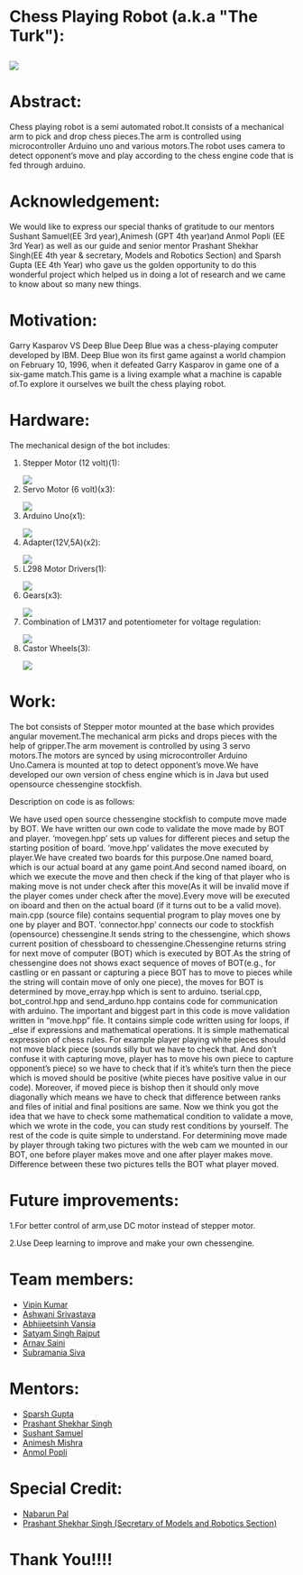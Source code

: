 # Chess Playing Robot (a.k.a "The Turk"):</p><div><img src="https://github.com/NishantVipin/Chess-Playing-Bot/blob/patch-2/images/DSC_0160.JPG?raw=true"></div></li>
 
 # Abstract:

Chess playing robot is a semi automated robot.It consists of a mechanical arm to pick and drop chess pieces.The arm is controlled using microcontroller Arduino uno and various motors.The robot uses camera to detect opponent’s move and play according to the chess engine code that is fed through arduino.

# Acknowledgement:

We would like to express our special thanks of gratitude to our mentors Sushant Samuel(EE 3rd year),Animesh (GPT 4th year)and Anmol Popli (EE 3rd Year) as well as our guide and senior mentor Prashant Shekhar Singh(EE 4th  year & secretary, Models and Robotics Section) and Sparsh Gupta (EE 4th Year) who gave us the golden opportunity to do this wonderful project  which helped us in doing a lot of research and we came to know about so many new things.

# Motivation:

Garry Kasparov VS Deep Blue
Deep Blue was a chess-playing computer developed by IBM. Deep Blue won its first game against a world champion on February 10, 1996, when it defeated Garry Kasparov in game one of a six-game match.This game is a living example what a machine is capable of.To explore it ourselves we built the chess playing robot.

# Hardware:

The mechanical design of the bot includes:
1)	Stepper  Motor (12 volt)(1):</p><div><img src="https://raw.githubusercontent.com/marsiitr/Chess-Playing-Bot/master/images/Page-3-Image-2.jpg"></div></li>
2)	Servo Motor (6 volt)(x3):</p><div><img src="https://raw.githubusercontent.com/marsiitr/Chess-Playing-Bot/master/images/Page-4-Image-3.jpg"></div></li>
3)	Arduino Uno(x1):</p><div><img src="https://raw.githubusercontent.com/marsiitr/Chess-Playing-Bot/master/images/Page-4-Image-4.jpg"></div></li>
4)	Adapter(12V,5A)(x2):</p><div><img src="https://raw.githubusercontent.com/marsiitr/Chess-Playing-Bot/master/images/Page-5-Image-5.jpg"></div></li>
5)	L298 Motor Drivers(1):</p><div><img src="https://raw.githubusercontent.com/marsiitr/Chess-Playing-Bot/master/images/Page-5-Image-6.jpg"></div></li>
6)	Gears(x3):</p><div><img src="https://raw.githubusercontent.com/marsiitr/Chess-Playing-Bot/master/images/Page-5-Image-7.jpg"></div></li>
7)	Combination of LM317 and potentiometer  for voltage regulation:</p><div><img src="https://raw.githubusercontent.com/marsiitr/Chess-Playing-Bot/master/images/Page-6-Image-8.jpg"></div></li>
 8) Castor Wheels(3):</p><div><img src="https://raw.githubusercontent.com/marsiitr/Chess-Playing-Bot/master/images/Page-6-Image-9.jpg"></div></li>
 
# Work:

The bot consists of Stepper motor mounted at the base which provides angular movement.The mechanical arm picks and drops pieces with the help of gripper.The arm movement is controlled by using 3 servo motors.The motors are synced by using microcontroller Arduino Uno.Camera is mounted at top to detect opponent’s move.We have developed our own version of chess engine which is in Java but used opensource chessengine stockfish.

Description on code is as follows:

We have used open source chessengine stockfish to compute move made by BOT. We have written our own code to validate the move made by BOT and player.
‘movegen.hpp’ sets up values for different pieces and setup the starting position of board. ‘move.hpp’ validates the move executed by player.We have created two boards for this purpose.One named board, which is our actual board at any game point.And second named iboard, on which we execute the move and then check if the king of that player who is making move is not under check after this move(As it will be invalid move if the player comes under check after the move).Every move will be executed on iboard and then on the actual board (if it turns out to be a valid move). 
main.cpp (source file) contains sequential program to play moves one by one by player and BOT.
‘connector.hpp’ connects our code to stockfish (opensource) chessengine.It sends string to the chessengine, which shows current position of chessboard to chessengine.Chessengine returns string for next move of computer (BOT) which is executed by BOT.As the string of chessengine does not shows exact sequence of moves of BOT(e.g., for castling or en passant or capturing a piece BOT has to move to pieces while the string will contain move of only one piece), the moves for BOT is determined by move_erray.hpp which is sent to arduino. tserial.cpp, bot_control.hpp and send_arduno.hpp contains code for communication with arduino. 
The important and biggest part in this code is move validation written in “move.hpp” file. It contains simple code written using for loops, if _else if expressions and mathematical operations. It is simple mathematical expression of chess rules. For example player playing white pieces should not move black piece (sounds silly but we have to check that. And don’t confuse it with capturing move, player has to move his own piece to capture opponent’s piece) so we have to check that if it’s white’s turn then the piece which is moved should be positive (white pieces have positive value in our code).  Moreover, if moved piece is bishop then it should only move diagonally which means we have to check that difference between ranks and files of initial and final positions are same. Now we think you got the idea that we have to check some mathematical condition to validate a move, which we wrote in the code, you can study rest conditions by yourself. The rest of the code is quite simple to understand.
For determining move made by player through taking two pictures with the web cam we mounted in our BOT, one before player makes move and one after player makes move. Difference between these two pictures tells the BOT what player moved.

# Future improvements:

1.For better control of arm,use DC motor instead of stepper motor.

2.Use Deep learning to improve and make your own chessengine.

# Team members:

<ul>
<li ><a href="https://www.facebook.com/profile.php?id=100004203974840">Vipin Kumar</a></li>
<li><a href="https://www.facebook.com/profile.php?id=100010294681084">Ashwani Srivastava</a></li>
<li><a href="https://www.facebook.com/profile.php?id=100004248224694">Abhijeetsinh Vansia</a></li>
<li><a href="https://www.facebook.com/satyamsingh.rajput.33">Satyam Singh Rajput</a></li>
<li><a href="https://www.facebook.com/arnav.saini.129">Arnav Saini</a></li>
<li><a href="https://www.facebook.com/subramaniya.siva.33">Subramania Siva</a></li>
</ul>

# Mentors:

<ul>
<li><a href="https://www.facebook.com/sparsh.gupta.18">Sparsh Gupta</a></li>
<li><a href="https://www.facebook.com/prasants021">Prashant Shekhar Singh</a></li>
<li><a href="https://www.facebook.com/sushant.samuel.3?ref=br_rs">Sushant Samuel</a></li>
<li><a href="https://www.facebook.com/animeshm49?lst=100004203974840%3A1088709098%3A1500990039">Animesh Mishra</a></li>
<li><a href="https://www.facebook.com/anmol.popli">Anmol Popli</a></li>
</ul>

# Special Credit:

<ul>
<li><a href="https://www.facebook.com/pal.nabarun95">Nabarun Pal</a></li>
<li><a href="https://www.facebook.com/prasants021">Prashant Shekhar Singh (Secretary of Models and Robotics Section)</a></li>
</ul>

# Thank You!!!!





